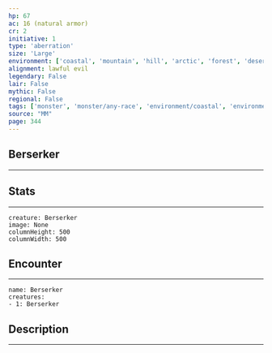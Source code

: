 ```yaml
---
hp: 67
ac: 16 (natural armor)
cr: 2
initiative: 1
type: 'aberration'    
size: 'Large'
environment: ['coastal', 'mountain', 'hill', 'arctic', 'forest', 'desert']
alignment: lawful evil
legendary: False
lair: False
mythic: False
regional: False
tags: ['monster', 'monster/any-race', 'environment/coastal', 'environment/mountain', 'environment/hill', 'environment/arctic', 'environment/forest', 'environment/desert']
source: "MM"
page: 344
---
```


## Berserker
---



## Stats
---

```statblock
creature: Berserker
image: None
columnHeight: 500
columnWidth: 500
```

## Encounter
---

```encounter-table
name: Berserker
creatures:
- 1: Berserker
```

## Description
---





